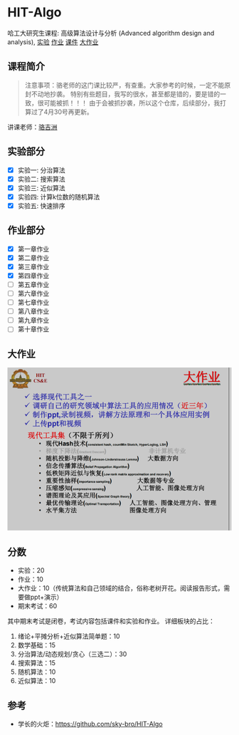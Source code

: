 # HIT-Algo

哈工大研究生课程: 高级算法设计与分析 (Advanced algorithm design and analysis), [实验](./lab) [作业](./homework) [课件](./slides) [大作业](./report)

## 课程简介
> 注意事项：骆老师的这门课比较严，有查重。大家参考的时候，一定不能原封不动地抄袭。
> 特别有些题目，我写的很水，甚至都是错的，要是错的一致，很可能被抓！！！
> 由于会被抓抄袭，所以这个仓库，后续部分，我打算过了4月30号再更新。

讲课老师：[骆吉洲](http://homepage.hit.edu.cn/luojz?lang=zh)


## 实验部分

* [x] 实验一: 分治算法
* [x] 实验二: 搜索算法
* [x] 实验三: 近似算法
* [x] 实验四: 计算k位数的随机算法
* [x] 实验五: 快速排序

## 作业部分

* [x] 第一章作业
* [x] 第二章作业
* [x] 第三章作业
* [x] 第四章作业
* [ ] 第五章作业
* [ ] 第六章作业
* [ ] 第七章作业
* [ ] 第八章作业
* [ ] 第九章作业
* [ ] 第十章作业

## 大作业
![img.png](report/大作业.png)

## 分数

* 实验：20
* 作业：10
* 大作业：10（传统算法和自己领域的结合，俗称老树开花。阅读报告形式，需要做ppt+演示）
* 期末考试：60

其中期末考试是闭卷，考试内容包括课件和实验和作业。
详细板块的占比：

1. 绪论+平摊分析+近似算法简单题：10
2. 数学基础：15
3. 分治算法/动态规划/贪心（三选二）：30
4. 搜索算法：15
5. 随机算法：10
6. 近似算法：10

## 参考

* 学长的火炬：https://github.com/sky-bro/HIT-Algo